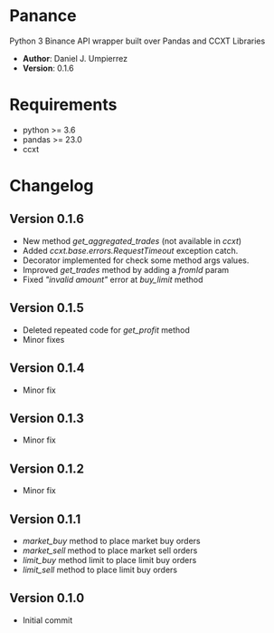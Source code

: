 # Panance
Python 3 Binance API wrapper built over Pandas and CCXT Libraries

* **Author**: Daniel J. Umpierrez
* **Version**: 0.1.6

# Requirements
 * python >= 3.6
 * pandas >= 23.0
 * ccxt

# Changelog

## Version 0.1.6
 * New method _get_aggregated_trades_ (not available in _ccxt_)
 * Added _ccxt.base.errors.RequestTimeout_ exception catch.
 * Decorator implemented for check some method args values.
 * Improved _get_trades_ method by adding a _fromId_ param
 * Fixed _"invalid amount"_ error at _buy_limit_ method
## Version 0.1.5
 * Deleted repeated code for _get_profit_ method
 * Minor fixes
## Version 0.1.4
 * Minor fix
## Version 0.1.3
* Minor fix
## Version 0.1.2
* Minor fix
## Version 0.1.1
 * _market_buy_ method to place market buy orders
 * _market_sell_ method to place market sell orders
 * _limit_buy_ method limit to place limit buy orders
 * _limit_sell_ method to place limit buy orders
## Version 0.1.0
 * Initial commit


